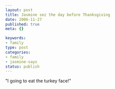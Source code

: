 ```yaml
--- 
layout: post
title: Jasmine sez the day before Thanksgiving
date: 2006-11-27
published: true
meta: {}

keywords: 
- family
type: post
categories: 
- family
- jasmine-says
status: publish
---
```

"I going to eat the turkey face!"

